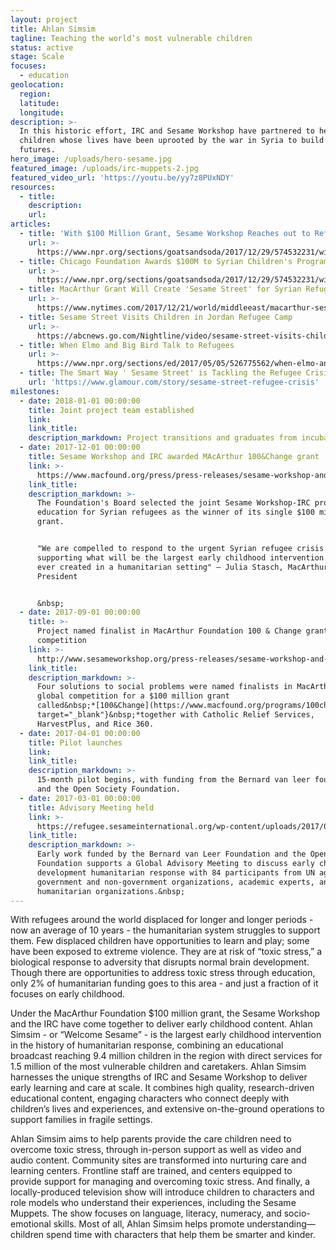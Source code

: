 ```yaml
---
layout: project
title: Ahlan Simsim
tagline: Teaching the world’s most vulnerable children
status: active
stage: Scale
focuses:
  - education
geolocation:
  region:
  latitude:
  longitude:
description: >-
  In this historic effort, IRC and Sesame Workshop have partnered to help
  children whose lives have been uprooted by the war in Syria to build brighter
  futures.
hero_image: /uploads/hero-sesame.jpg
featured_image: /uploads/irc-muppets-2.jpg
featured_video_url: 'https://youtu.be/yy7z8PUxNDY'
resources:
  - title:
    description:
    url:
articles:
  - title: 'With $100 Million Grant, Sesame Workshop Reaches out to Refugee Kids'
    url: >-
      https://www.npr.org/sections/goatsandsoda/2017/12/29/574532231/with-100-million-grant-sesame-workshop-reaches-out-to-refugee-kids
  - title: Chicago Foundation Awards $100M to Syrian Children's Program
    url: >-
      https://www.npr.org/sections/goatsandsoda/2017/12/29/574532231/with-100-million-grant-sesame-workshop-reaches-out-to-refugee-kids
  - title: MacArthur Grant Will Create 'Sesame Street' for Syrian Refugees
    url: >-
      https://www.nytimes.com/2017/12/21/world/middleeast/macarthur-sesame-street-refugees.html?_r=0
  - title: Sesame Street Visits Children in Jordan Refugee Camp
    url: >-
      https://abcnews.go.com/Nightline/video/sesame-street-visits-children-jordan-refugee-camp-49412067
  - title: When Elmo and Big Bird Talk to Refugees
    url: >-
      https://www.npr.org/sections/ed/2017/05/05/526775562/when-elmo-and-big-bird-talk-to-refugees
  - title: The Smart Way ' Sesame Street' is Tackling the Refugee Crisis
    url: 'https://www.glamour.com/story/sesame-street-refugee-crisis'
milestones:
  - date: 2018-01-01 00:00:00
    title: Joint project team established
    link:
    link_title:
    description_markdown: Project transitions and graduates from incubation at the Airbel Center.
  - date: 2017-12-01 00:00:00
    title: Sesame Workshop and IRC awarded MAcArthur 100&Change grant
    link: >-
      https://www.macfound.org/press/press-releases/sesame-workshop-and-international-rescue-committee-awarded-100-million-early-childhood-education-syrian-refugees/
    link_title:
    description_markdown: >-
      The Foundation's Board selected the joint Sesame Workshop-IRC project on
      education for Syrian refugees as the winner of its single $100 million
      grant.


      "We are compelled to respond to the urgent Syrian refugee crisis by
      supporting what will be the largest early childhood intervention program
      ever created in a humanitarian setting" — Julia Stasch, MacArthur
      President


      &nbsp;
  - date: 2017-09-01 00:00:00
    title: >-
      Project named finalist in MacArthur Foundation 100 & Change grant
      competition
    link: >-
      http://www.sesameworkshop.org/press-releases/sesame-workshop-and-international-rescue-committee-named-as-finalist-in-global-competition-for-100-million-grant/
    link_title:
    description_markdown: >-
      Four solutions to social problems were named finalists in MacArthur's
      global competition for a $100 million grant
      called&nbsp;*[100&Change](https://www.macfound.org/programs/100change/){:
      target="_blank"}&nbsp;*together with Catholic Relief Services,
      HarvestPlus, and Rice 360.
  - date: 2017-04-01 00:00:00
    title: Pilot launches
    link:
    link_title:
    description_markdown: >-
      15-month pilot begins, with funding from the Bernard van leer foundation
      and the Open Society Foundation.
  - date: 2017-03-01 00:00:00
    title: Advisory Meeting held
    link: >-
      https://refugee.sesameinternational.org/wp-content/uploads/2017/05/REPORT-SW-IRC-Humanitarian-Initiative-Advisory-Meeting-4-18-2....pdf
    link_title:
    description_markdown: >-
      Early work funded by the Bernard van Leer Foundation and the Open Society
      Foundation supports a Global Advisory Meeting to discuss early childhood
      development humanitarian response with 84 participants from UN agencies,
      government and non-government organizations, academic experts, and
      humanitarian organizations.&nbsp;
---
```


With refugees around the world displaced for longer and longer periods - now an average of 10 years - the humanitarian system struggles to support them. Few displaced children have opportunities to learn and play; some have been exposed to extreme violence. They are at risk of “toxic stress,” a biological response to adversity that disrupts normal brain development. Though there are opportunities to address toxic stress through education, only 2% of humanitarian funding goes to this area - and just a fraction of it focuses on early childhood.

Under the MacArthur Foundation $100 million grant, the Sesame Workshop and the IRC have come together to deliver early childhood content. Ahlan Simsim - or “Welcome Sesame” - is the largest early childhood intervention in the history of humanitarian response, combining an educational broadcast reaching 9.4 million children in the region with direct services for 1.5 million of the most vulnerable children and caretakers. Ahlan Simsim harnesses the unique strengths of IRC and Sesame Workshop to deliver early learning and care at scale. It combines high quality, research-driven educational content, engaging characters who connect deeply with children’s lives and experiences, and extensive on-the-ground operations to support families in fragile settings.

Ahlan Simsim aims to help parents provide the care children need to overcome toxic stress, through in-person support as well as video and audio content. Community sites are transformed into nurturing care and learning centers. Frontline staff are trained, and centers equipped to provide support for managing and overcoming toxic stress. And finally, a locally-produced television show will introduce children to characters and role models who understand their experiences, including the Sesame Muppets. The show focuses on language, literacy, numeracy, and socio-emotional skills. Most of all, Ahlan Simsim helps promote understanding—children spend time with characters that help them be smarter and kinder.